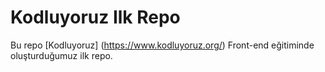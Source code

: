 # Kodluyoruz Ilk Repo
Bu repo [Kodluyoruz]  (https://www.kodluyoruz.org/) Front-end eğitiminde oluşturduğumuz ilk repo. 



